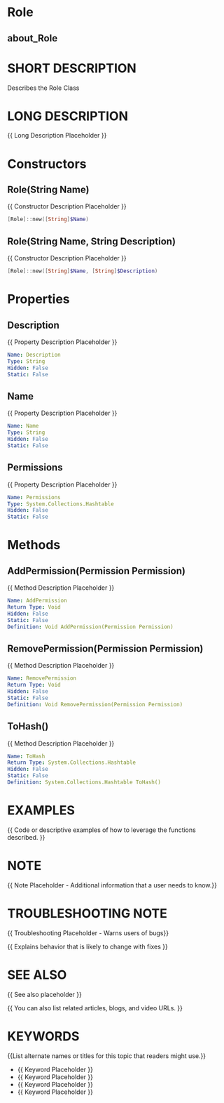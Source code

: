 # Role
## about_Role

# SHORT DESCRIPTION
Describes the Role Class

# LONG DESCRIPTION
{{ Long Description Placeholder }}


# Constructors
## Role(String Name)
{{ Constructor Description Placeholder }}

```powershell
[Role]::new([String]$Name)
```

## Role(String Name, String Description)
{{ Constructor Description Placeholder }}

```powershell
[Role]::new([String]$Name, [String]$Description)
```


# Properties
## Description
{{ Property Description Placeholder }}

```yaml
Name: Description
Type: String
Hidden: False
Static: False
```

## Name
{{ Property Description Placeholder }}

```yaml
Name: Name
Type: String
Hidden: False
Static: False
```

## Permissions
{{ Property Description Placeholder }}

```yaml
Name: Permissions
Type: System.Collections.Hashtable
Hidden: False
Static: False
```


# Methods
## AddPermission(Permission Permission)
{{ Method Description Placeholder }}

```yaml
Name: AddPermission
Return Type: Void
Hidden: False
Static: False
Definition: Void AddPermission(Permission Permission)
```

## RemovePermission(Permission Permission)
{{ Method Description Placeholder }}

```yaml
Name: RemovePermission
Return Type: Void
Hidden: False
Static: False
Definition: Void RemovePermission(Permission Permission)
```

## ToHash()
{{ Method Description Placeholder }}

```yaml
Name: ToHash
Return Type: System.Collections.Hashtable
Hidden: False
Static: False
Definition: System.Collections.Hashtable ToHash()
```


# EXAMPLES
{{ Code or descriptive examples of how to leverage the functions described. }}

# NOTE
{{ Note Placeholder - Additional information that a user needs to know.}}

# TROUBLESHOOTING NOTE
{{ Troubleshooting Placeholder - Warns users of bugs}}

{{ Explains behavior that is likely to change with fixes }}

# SEE ALSO
{{ See also placeholder }}

{{ You can also list related articles, blogs, and video URLs. }}

# KEYWORDS
{{List alternate names or titles for this topic that readers might use.}}

- {{ Keyword Placeholder }}
- {{ Keyword Placeholder }}
- {{ Keyword Placeholder }}
- {{ Keyword Placeholder }}    


